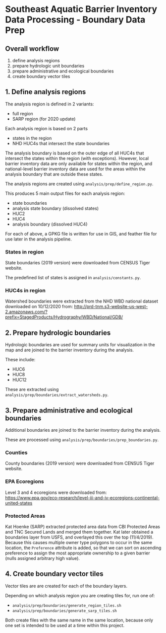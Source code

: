 # Southeast Aquatic Barrier Inventory Data Processing - Boundary Data Prep

## Overall workflow

1. define analysis regions
2. prepare hydrologic unit boundaries
3. prepare administrative and ecological boundaries
4. create boundary vector tiles

## 1. Define analysis regions

The analysis region is defined in 2 variants:

-   full region
-   SARP region (for 2020 update)

Each analysis region is based on 2 parts

-   states in the region
-   NHD HUC4s that intersect the state boundaries

The analysis boundary is based on the outer edge of all HUC4s that intersect
the states within the region (with exceptions). However, local barrier inventory
data are only available for states within the region, and national-level
barrier inventory data are used for the areas within the analysis boundary that
are outside these states.

The analysis regions are created using `analysis/prep/define_region.py`.

This produces 5 main output files for each analysis region:

-   state boundaries
-   analysis state boundary (dissolved states)
-   HUC2
-   HUC4
-   analysis boundary (dissolved HUC4)

For each of above, a GPKG file is written for use in GIS, and feather file
for use later in the analysis pipeline.

### States in region

State boundaries (2019 version) were downloaded from CENSUS Tiger website.

The predefined list of states is assigned in `analysis/constants.py`.

### HUC4s in region

Watershed boundaries were extracted from the NHD WBD national dataset downloaded
on 10/12/2020 from: http://prd-tnm.s3-website-us-west-2.amazonaws.com/?prefix=StagedProducts/Hydrography/WBD/National/GDB/

## 2. Prepare hydrologic boundaries

Hydrologic boundaries are used for summary units for visualization in the map
and are joined to the barrier inventory during the analysis.

These include:

-   HUC6
-   HUC8
-   HUC12

These are extracted using `analysis/prep/boundaries/extract_watersheds.py`.

## 3. Prepare administrative and ecological boundaries

Additional boundaries are joined to the barrier inventory during the analysis.

These are processed using `analysis/prep/boundaries/prep_boundaries.py`.

### Counties

County boundaries (2019 version) were downloaded from CENSUS Tiger website.

### EPA Ecoregions

Level 3 and 4 ecoregions were downloaded from: https://www.epa.gov/eco-research/level-iii-and-iv-ecoregions-continental-united-states

### Protected Areas

Kat Hoenke (SARP) extracted protected area data from CBI Protected Areas and TNC Secured Lands and merged them together. Kat later obtained a boundaries layer from USFS, and overlayed this over the top (11/4/2019). Because this causes multiple owner type polygons to occur in the same location, the `Preference` attribute is added, so that we can sort on ascending preference to assign the most appropriate ownership to a given barrier (nulls assigned arbitrary high value).

## 4. Create boundary vector tiles

Vector tiles are are created for each of the boundary layers.

Depending on which analysis region you are creating tiles for, run one of:

-   `analysis/prep/boundaries/generate_region_tiles.sh`
-   `analysis/prep/boundaries/generate_sarp_tiles.sh`

Both create files with the same name in the same location, because only one
set is intended to be used at a time within this project.
